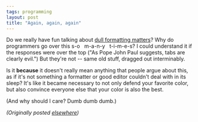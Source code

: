 ```yaml
---
tags: programming
layout: post
title: "Again, again, again"
---
```




<p>Do we really have fun talking about <a href="http://www.perlmonks.org/index.pl?node_id=158886">dull formatting matters</a>? Why do programmers go over this s-o &nbsp; m-a-n-y &nbsp; t-i-m-e-s? I could understand it if the responses were over the top ("As Pope John Paul suggests, tabs are clearly evil.") But they're not -- same old stuff, dragged out interminably.</p>

<p>Is it <b>because</b> it doesn't really mean anything that people argue about this, as if it's not something a formatter or good editor couldn't deal with in its sleep? It's like it became necessary to not only defend your favorite color, but also convince everyone else that your color is also the best.</p>

<p>(And why should I care? Dumb dumb dumb.)


<p><em>(Originally posted <a href="http://use.perl.org/~lachoy/journal/4220">elsewhere</a>)</em></p>


